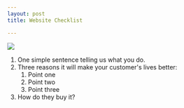 ```yaml
---
layout: post
title: Website Checklist

---
```

![](/designco/uploads/brooke-cagle-4xbpgroubm0-unsplash.jpg)

1. One simple sentence telling us what you do.
2. Three reasons it will make your customer's lives better:
   1. Point one
   2. Point two
   3. Point three
3. How do they buy it?